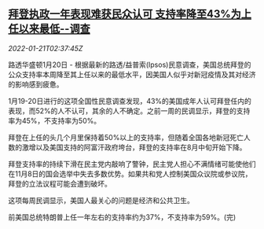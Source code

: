 <!--1642734063000-->
[拜登执政一年表现难获民众认可 支持率降至43%为上任以来最低--调查](https://cn.reuters.com/article/biden-support-0120-thur-idCNKBS2JV06H)
------

<div><i>2022-01-21T02:37:45Z</i></div><p>路透华盛顿1月20日 - 根据最新的路透/益普索(Ipsos)民意调查，美国总统拜登的公众支持率本周降至其上任以来的最低水平，因美国人似乎对新冠疫情及其对经济的影响感到疲惫。</p><p>1月19-20日进行的这项全国性民意调查发现，43%的美国成年人认可拜登任内的表现，而52%的人不认可，其余的人不确定。之前一周的民调显示，拜登的支持率为45%，不支持率为50%。</p><p>拜登在上任的头几个月里保持着50%以上的支持率，但随着全国各地新冠死亡人数的激增以及美国支持的阿富汗政府垮台，拜登的支持率在8月中旬开始下降。</p><p>拜登支持率的持续下滑在民主党内敲响了警钟，民主党人担心不满情绪可能使他们在11月8日的国会选举中失去多数优势。如果共和党人控制美国众议院或参议院，拜登的立法议程可能会遭到破坏。</p><p>这项每周民调显示，美国人最关心的问题是经济和公共卫生。</p><p>前美国总统特朗普上任一年左右的支持率约为37%，不支持率为59%。(完)</p>
